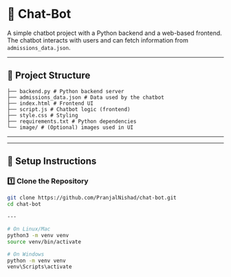# 🤖 Chat-Bot

A simple chatbot project with a Python backend and a web-based frontend.  
The chatbot interacts with users and can fetch information from `admissions_data.json`.

---

## 📂 Project Structure

    ├── backend.py # Python backend server
    ├── admissions_data.json # Data used by the chatbot
    ├── index.html # Frontend UI
    ├── script.js # Chatbot logic (frontend)
    ├── style.css # Styling
    ├── requirements.txt # Python dependencies
    └── image/ # (Optional) images used in UI


---


---

## 🚀 Setup Instructions

### 1️⃣ Clone the Repository

```bash
git clone https://github.com/PranjalNishad/chat-bot.git
cd chat-bot

---

# On Linux/Mac
python3 -m venv venv
source venv/bin/activate

# On Windows
python -m venv venv
venv\Scripts\activate






